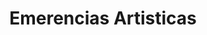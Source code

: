 ---
title: "Emerencias Artisticas"
url: /ciudad-autonoma-de-buenos-aires/emerencias-artisticas/
shop: Bücher
---